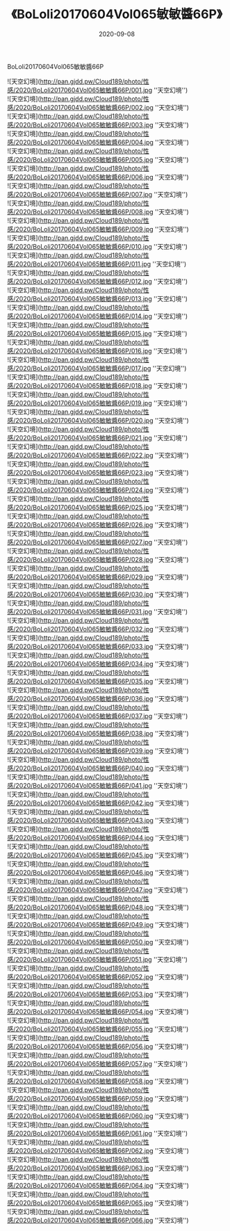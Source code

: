 ﻿---
layout: post
title:  《BoLoli20170604Vol065敏敏醬66P》
date:   2020-09-08
img: http://pan.gjdd.pw/Cloud189/photo/性感/2020/BoLoli20170604Vol065敏敏醬66P/000.jpg
categories: [美女, 性感, 泳衣]
---

BoLoli20170604Vol065敏敏醬66P



![天空幻境](http://pan.gjdd.pw/Cloud189/photo/性感/2020/BoLoli20170604Vol065敏敏醬66P/001.jpg ''天空幻境'') <br>
![天空幻境](http://pan.gjdd.pw/Cloud189/photo/性感/2020/BoLoli20170604Vol065敏敏醬66P/002.jpg ''天空幻境'') <br>
![天空幻境](http://pan.gjdd.pw/Cloud189/photo/性感/2020/BoLoli20170604Vol065敏敏醬66P/003.jpg ''天空幻境'') <br>
![天空幻境](http://pan.gjdd.pw/Cloud189/photo/性感/2020/BoLoli20170604Vol065敏敏醬66P/004.jpg ''天空幻境'') <br>
![天空幻境](http://pan.gjdd.pw/Cloud189/photo/性感/2020/BoLoli20170604Vol065敏敏醬66P/005.jpg ''天空幻境'') <br>
![天空幻境](http://pan.gjdd.pw/Cloud189/photo/性感/2020/BoLoli20170604Vol065敏敏醬66P/006.jpg ''天空幻境'') <br>
![天空幻境](http://pan.gjdd.pw/Cloud189/photo/性感/2020/BoLoli20170604Vol065敏敏醬66P/007.jpg ''天空幻境'') <br>
![天空幻境](http://pan.gjdd.pw/Cloud189/photo/性感/2020/BoLoli20170604Vol065敏敏醬66P/008.jpg ''天空幻境'') <br>
![天空幻境](http://pan.gjdd.pw/Cloud189/photo/性感/2020/BoLoli20170604Vol065敏敏醬66P/009.jpg ''天空幻境'') <br>
![天空幻境](http://pan.gjdd.pw/Cloud189/photo/性感/2020/BoLoli20170604Vol065敏敏醬66P/010.jpg ''天空幻境'') <br>
![天空幻境](http://pan.gjdd.pw/Cloud189/photo/性感/2020/BoLoli20170604Vol065敏敏醬66P/011.jpg ''天空幻境'') <br>
![天空幻境](http://pan.gjdd.pw/Cloud189/photo/性感/2020/BoLoli20170604Vol065敏敏醬66P/012.jpg ''天空幻境'') <br>
![天空幻境](http://pan.gjdd.pw/Cloud189/photo/性感/2020/BoLoli20170604Vol065敏敏醬66P/013.jpg ''天空幻境'') <br>
![天空幻境](http://pan.gjdd.pw/Cloud189/photo/性感/2020/BoLoli20170604Vol065敏敏醬66P/014.jpg ''天空幻境'') <br>
![天空幻境](http://pan.gjdd.pw/Cloud189/photo/性感/2020/BoLoli20170604Vol065敏敏醬66P/015.jpg ''天空幻境'') <br>
![天空幻境](http://pan.gjdd.pw/Cloud189/photo/性感/2020/BoLoli20170604Vol065敏敏醬66P/016.jpg ''天空幻境'') <br>
![天空幻境](http://pan.gjdd.pw/Cloud189/photo/性感/2020/BoLoli20170604Vol065敏敏醬66P/017.jpg ''天空幻境'') <br>
![天空幻境](http://pan.gjdd.pw/Cloud189/photo/性感/2020/BoLoli20170604Vol065敏敏醬66P/018.jpg ''天空幻境'') <br>
![天空幻境](http://pan.gjdd.pw/Cloud189/photo/性感/2020/BoLoli20170604Vol065敏敏醬66P/019.jpg ''天空幻境'') <br>
![天空幻境](http://pan.gjdd.pw/Cloud189/photo/性感/2020/BoLoli20170604Vol065敏敏醬66P/020.jpg ''天空幻境'') <br>
![天空幻境](http://pan.gjdd.pw/Cloud189/photo/性感/2020/BoLoli20170604Vol065敏敏醬66P/021.jpg ''天空幻境'') <br>
![天空幻境](http://pan.gjdd.pw/Cloud189/photo/性感/2020/BoLoli20170604Vol065敏敏醬66P/022.jpg ''天空幻境'') <br>
![天空幻境](http://pan.gjdd.pw/Cloud189/photo/性感/2020/BoLoli20170604Vol065敏敏醬66P/023.jpg ''天空幻境'') <br>
![天空幻境](http://pan.gjdd.pw/Cloud189/photo/性感/2020/BoLoli20170604Vol065敏敏醬66P/024.jpg ''天空幻境'') <br>
![天空幻境](http://pan.gjdd.pw/Cloud189/photo/性感/2020/BoLoli20170604Vol065敏敏醬66P/025.jpg ''天空幻境'') <br>
![天空幻境](http://pan.gjdd.pw/Cloud189/photo/性感/2020/BoLoli20170604Vol065敏敏醬66P/026.jpg ''天空幻境'') <br>
![天空幻境](http://pan.gjdd.pw/Cloud189/photo/性感/2020/BoLoli20170604Vol065敏敏醬66P/027.jpg ''天空幻境'') <br>
![天空幻境](http://pan.gjdd.pw/Cloud189/photo/性感/2020/BoLoli20170604Vol065敏敏醬66P/028.jpg ''天空幻境'') <br>
![天空幻境](http://pan.gjdd.pw/Cloud189/photo/性感/2020/BoLoli20170604Vol065敏敏醬66P/029.jpg ''天空幻境'') <br>
![天空幻境](http://pan.gjdd.pw/Cloud189/photo/性感/2020/BoLoli20170604Vol065敏敏醬66P/030.jpg ''天空幻境'') <br>
![天空幻境](http://pan.gjdd.pw/Cloud189/photo/性感/2020/BoLoli20170604Vol065敏敏醬66P/031.jpg ''天空幻境'') <br>
![天空幻境](http://pan.gjdd.pw/Cloud189/photo/性感/2020/BoLoli20170604Vol065敏敏醬66P/032.jpg ''天空幻境'') <br>
![天空幻境](http://pan.gjdd.pw/Cloud189/photo/性感/2020/BoLoli20170604Vol065敏敏醬66P/033.jpg ''天空幻境'') <br>
![天空幻境](http://pan.gjdd.pw/Cloud189/photo/性感/2020/BoLoli20170604Vol065敏敏醬66P/034.jpg ''天空幻境'') <br>
![天空幻境](http://pan.gjdd.pw/Cloud189/photo/性感/2020/BoLoli20170604Vol065敏敏醬66P/035.jpg ''天空幻境'') <br>
![天空幻境](http://pan.gjdd.pw/Cloud189/photo/性感/2020/BoLoli20170604Vol065敏敏醬66P/036.jpg ''天空幻境'') <br>
![天空幻境](http://pan.gjdd.pw/Cloud189/photo/性感/2020/BoLoli20170604Vol065敏敏醬66P/037.jpg ''天空幻境'') <br>
![天空幻境](http://pan.gjdd.pw/Cloud189/photo/性感/2020/BoLoli20170604Vol065敏敏醬66P/038.jpg ''天空幻境'') <br>
![天空幻境](http://pan.gjdd.pw/Cloud189/photo/性感/2020/BoLoli20170604Vol065敏敏醬66P/039.jpg ''天空幻境'') <br>
![天空幻境](http://pan.gjdd.pw/Cloud189/photo/性感/2020/BoLoli20170604Vol065敏敏醬66P/040.jpg ''天空幻境'') <br>
![天空幻境](http://pan.gjdd.pw/Cloud189/photo/性感/2020/BoLoli20170604Vol065敏敏醬66P/041.jpg ''天空幻境'') <br>
![天空幻境](http://pan.gjdd.pw/Cloud189/photo/性感/2020/BoLoli20170604Vol065敏敏醬66P/042.jpg ''天空幻境'') <br>
![天空幻境](http://pan.gjdd.pw/Cloud189/photo/性感/2020/BoLoli20170604Vol065敏敏醬66P/043.jpg ''天空幻境'') <br>
![天空幻境](http://pan.gjdd.pw/Cloud189/photo/性感/2020/BoLoli20170604Vol065敏敏醬66P/044.jpg ''天空幻境'') <br>
![天空幻境](http://pan.gjdd.pw/Cloud189/photo/性感/2020/BoLoli20170604Vol065敏敏醬66P/045.jpg ''天空幻境'') <br>
![天空幻境](http://pan.gjdd.pw/Cloud189/photo/性感/2020/BoLoli20170604Vol065敏敏醬66P/046.jpg ''天空幻境'') <br>
![天空幻境](http://pan.gjdd.pw/Cloud189/photo/性感/2020/BoLoli20170604Vol065敏敏醬66P/047.jpg ''天空幻境'') <br>
![天空幻境](http://pan.gjdd.pw/Cloud189/photo/性感/2020/BoLoli20170604Vol065敏敏醬66P/048.jpg ''天空幻境'') <br>
![天空幻境](http://pan.gjdd.pw/Cloud189/photo/性感/2020/BoLoli20170604Vol065敏敏醬66P/049.jpg ''天空幻境'') <br>
![天空幻境](http://pan.gjdd.pw/Cloud189/photo/性感/2020/BoLoli20170604Vol065敏敏醬66P/050.jpg ''天空幻境'') <br>
![天空幻境](http://pan.gjdd.pw/Cloud189/photo/性感/2020/BoLoli20170604Vol065敏敏醬66P/051.jpg ''天空幻境'') <br>
![天空幻境](http://pan.gjdd.pw/Cloud189/photo/性感/2020/BoLoli20170604Vol065敏敏醬66P/052.jpg ''天空幻境'') <br>
![天空幻境](http://pan.gjdd.pw/Cloud189/photo/性感/2020/BoLoli20170604Vol065敏敏醬66P/053.jpg ''天空幻境'') <br>
![天空幻境](http://pan.gjdd.pw/Cloud189/photo/性感/2020/BoLoli20170604Vol065敏敏醬66P/054.jpg ''天空幻境'') <br>
![天空幻境](http://pan.gjdd.pw/Cloud189/photo/性感/2020/BoLoli20170604Vol065敏敏醬66P/055.jpg ''天空幻境'') <br>
![天空幻境](http://pan.gjdd.pw/Cloud189/photo/性感/2020/BoLoli20170604Vol065敏敏醬66P/056.jpg ''天空幻境'') <br>
![天空幻境](http://pan.gjdd.pw/Cloud189/photo/性感/2020/BoLoli20170604Vol065敏敏醬66P/057.jpg ''天空幻境'') <br>
![天空幻境](http://pan.gjdd.pw/Cloud189/photo/性感/2020/BoLoli20170604Vol065敏敏醬66P/058.jpg ''天空幻境'') <br>
![天空幻境](http://pan.gjdd.pw/Cloud189/photo/性感/2020/BoLoli20170604Vol065敏敏醬66P/059.jpg ''天空幻境'') <br>
![天空幻境](http://pan.gjdd.pw/Cloud189/photo/性感/2020/BoLoli20170604Vol065敏敏醬66P/060.jpg ''天空幻境'') <br>
![天空幻境](http://pan.gjdd.pw/Cloud189/photo/性感/2020/BoLoli20170604Vol065敏敏醬66P/061.jpg ''天空幻境'') <br>
![天空幻境](http://pan.gjdd.pw/Cloud189/photo/性感/2020/BoLoli20170604Vol065敏敏醬66P/062.jpg ''天空幻境'') <br>
![天空幻境](http://pan.gjdd.pw/Cloud189/photo/性感/2020/BoLoli20170604Vol065敏敏醬66P/063.jpg ''天空幻境'') <br>
![天空幻境](http://pan.gjdd.pw/Cloud189/photo/性感/2020/BoLoli20170604Vol065敏敏醬66P/064.jpg ''天空幻境'') <br>
![天空幻境](http://pan.gjdd.pw/Cloud189/photo/性感/2020/BoLoli20170604Vol065敏敏醬66P/065.jpg ''天空幻境'') <br>
![天空幻境](http://pan.gjdd.pw/Cloud189/photo/性感/2020/BoLoli20170604Vol065敏敏醬66P/066.jpg ''天空幻境'') <br>